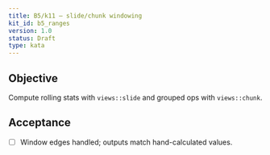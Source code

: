 ```yaml
---
title: B5/k11 — slide/chunk windowing
kit_id: b5_ranges
version: 1.0
status: Draft
type: kata
---
```

## Objective
Compute rolling stats with `views::slide` and grouped ops with `views::chunk`.
## Acceptance
- [ ] Window edges handled; outputs match hand-calculated values.

